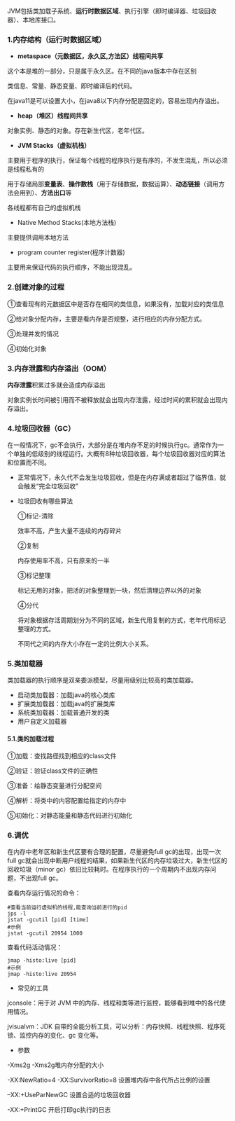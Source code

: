 JVM包括类加载子系统、**运行时数据区域**、执行引擎（即时编译器、垃圾回收器）、本地库接口。

### 1.内存结构（运行时数据区域）
- **metaspace（元数据区，永久区,方法区）线程间共享**

这个本是堆的一部分，只是属于永久区。在不同的java版本中存在区别

类信息、常量、静态变量、即时编译后的代码。

在java11是可以设置大小，在java8以下内存分配是固定的，容易出现内存溢出。

- **heap（堆区）线程间共享**

对象实例、静态的对象。存在新生代区，老年代区。

- **JVM Stacks（虚拟机栈）**

主要用于程序的执行，保证每个线程的程序执行是有序的，不发生混乱，所以必须是线程私有的

用于存储局部**变量表**、**操作数栈**（用于存储数据，数据运算）、**动态链接**（调用方法会用到）、**方法出口**等

各线程都有自己的虚拟机栈

- Native Method Stacks(本地方法栈)

主要提供调用本地方法

- program counter register(程序计数器)	

主要用来保证代码的执行顺序，不能出现混乱。

### 2.创建对象的过程

①查看现有的元数据区中是否存在相同的类信息，如果没有，加载对应的类信息

②给对象分配内存，主要是看内存是否规整，进行相应的内存分配方式。

③处理并发的情况

④初始化对象

### 3.内存泄露和内存溢出（OOM）

**内存泄露**积累过多就会造成内存溢出

对象实例长时间被引用而不被释放就会出现内存泄露，经过时间的累积就会出现内存溢出。

### 4.垃圾回收器（GC）

在一般情况下，gc不会执行，大部分是在堆内存不足的时候执行gc。通常作为一个单独的低级别的线程运行。大概有8种垃圾回收器，每个垃圾回收器对应的算法和位置而不同。

- 正常情况下，永久代不会发生垃圾回收，但是在内存满或者超过了临界值，就会触发“完全垃圾回收”

- 垃圾回收有哪些算法

  ①标记-清除

  效率不高，产生大量不连续的内存碎片

  ②复制

  内存使用率不高，只有原来的一半

  ③标记整理

  标记无用的对象，把活的对象整理到一块，然后清理边界以外的对象

  ④分代

  将对象根据存活周期划分为不同的区域，新生代用复制的方式，老年代用标记整理的方式。

  不同代之间的内存大小存在一定的比例大小关系。

### 5.类加载器

类加载器的执行顺序是双亲委派模型，尽量用级别比较高的类加载器。

- 启动类加载器：加载java的核心类库
- 扩展类加载器：加载java的扩展类库
- 系统类加载器：加载普通开发的类
- 用户自定义加载器

#### 5.1.类的加载过程

①加载：查找路径找到相应的class文件

②验证：验证class文件的正确性

③准备：给静态变量进行分配空间

④解析：将类中的内容配置给指定的内存中

⑤初始化：对静态能量和静态代码进行初始化

### 6.调优

在内存中老年区和新生代区要有合理的配置，尽量避免full gc的出现，出现一次full gc就会出现中断用户线程的结果，如果新生代区的内存垃圾过大，新生代区的回收垃圾（minor gc）依旧比较耗时。在程序执行的一个周期内不出现内存问题，不出现full gc。

查看内存运行情况的命令：

```shell
#查看当前运行虚拟机的线程,能查询当前进行的pid
jps -l
jstat -gcutil [pid] [time]
#示例
jstat -gcutil 20954 1000
```

查看代码活动情况：

```shell
jmap -histo:live [pid]
#示例
jmap -histo:live 20954
```

- 常见的工具

jconsole：用于对 JVM 中的内存、线程和类等进行监控，能够看到堆中的各代使用情况。

jvisualvm：JDK 自带的全能分析工具，可以分析：内存快照、线程快照、程序死锁、监控内存的变化、gc 变化等。

- 参数

-Xms2g  -Xms2g堆内存分配的大小

-XX:NewRatio=4 -XX:SurvivorRatio=8 设置堆内存中各代所占比例的设置

–XX:+UseParNewGC 设置合适的垃圾回收器

-XX:+PrintGC 开启打印gc执行的日志

